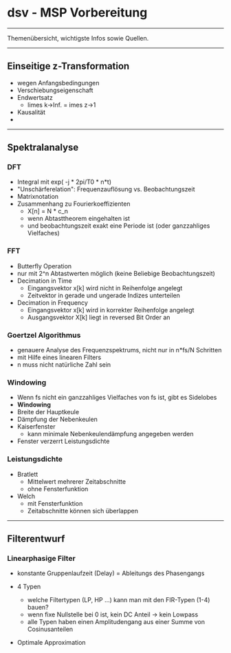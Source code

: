 # dsv - MSP Vorbereitung

---

Themenübersicht, wichtigste Infos sowie Quellen.

---

## Einseitige z-Transformation

- wegen Anfangsbedingungen
- Verschiebungseigenschaft
- Endwertsatz
    + limes k->Inf.  =  imes z->1
- Kausalität
- 

---

## Spektralanalyse

### DFT

- Integral mit exp( -j * 2pi/T0 * n*t)
- "Unschärferelation": Frequenzauflösung vs. Beobachtungszeit
- Matrixnotation
- Zusammenhang zu Fourierkoeffizienten
    + X[n] = N * c_n
    + wenn Abtasttheorem eingehalten ist
    + und beobachtungszeit exakt eine Periode ist (oder ganzzahliges Vielfaches)

### FFT

- Butterfly Operation
- nur mit 2^n Abtastwerten möglich (keine Beliebige Beobachtungszeit)
- Decimation in Time
    + Eingangsvektor x[k] wird nicht in Reihenfolge angelegt
    + Zeitvektor in gerade und ungerade Indizes unterteilen
- Decimation in Frequency
    + Eingangsvektor x[k] wird in korrekter Reihenfolge angelegt
    + Ausgangsvektor X[k] liegt in reversed Bit Order an

### Goertzel Algorithmus

- genauere Analyse des Frequenzspektrums, nicht nur in n*fs/N Schritten
- mit Hilfe eines linearen Filters
- n muss nicht natürliche Zahl sein

### Windowing

- Wenn fs nicht ein ganzzahliges Vielfaches von fs ist, gibt es Sidelobes
- **Windowing**
- Breite der Hauptkeule
- Dämpfung der Nebenkeulen
- Kaiserfenster
    + kann minimale Nebenkeulendämpfung angegeben werden
- Fenster verzerrt Leistungsdichte


### Leistungsdichte

- Bratlett
    + Mittelwert mehrerer Zeitabschnitte
    + ohne Fensterfunktion
- Welch 
    + mit Fensterfunktion 
    + Zeitabschnitte können sich überlappen

---

## Filterentwurf

### Linearphasige Filter

- konstante Gruppenlaufzeit (Delay) = Ableitungs des Phasengangs
- 4 Typen
    + welche Filtertypen (LP, HP ...) kann man mit den FIR-Typen (1-4) bauen?
    + wenn fixe Nullstelle bei 0 ist, kein DC Anteil -> kein Lowpass
    + alle Typen haben einen Amplitudengang aus einer Summe von Cosinusanteilen

- Optimale Approximation
